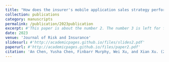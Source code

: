 ```yaml
---
title: "How does the insurer's mobile application sales strategy perform?"
collection: publications
category: manuscripts
permalink: /publication/2023publication
excerpt: #'This paper is about the number 2. The number 3 is left for future work.'
date: 2023
venue: 'Journal of Risk and Insurance'
slidesurl: #'http://academicpages.github.io/files/slides2.pdf'
paperurl: #'http://academicpages.github.io/files/paper2.pdf'
citation: 'An Chen, Yusha Chen, Finbarr Murphy, Wei Xu, and Xian Xu. (2023). &quot;How does the insurer's mobile application sales strategy perform?.&quot; <i>Journal of Risk and Insurance</i>. 90, 487–519.'
---
```

